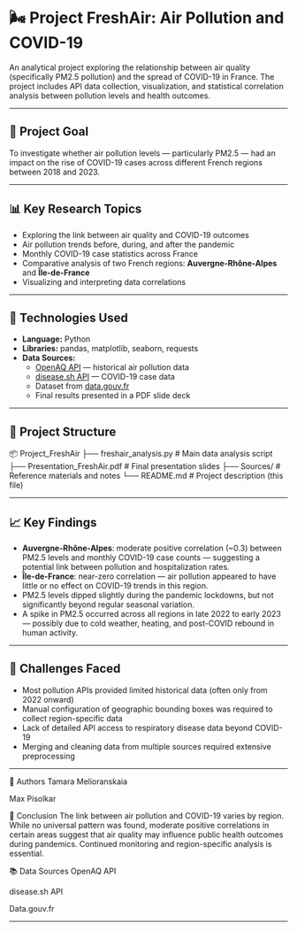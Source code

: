# 🌬️ Project FreshAir: Air Pollution and COVID-19

An analytical project exploring the relationship between air quality (specifically PM2.5 pollution) and the spread of COVID-19 in France. The project includes API data collection, visualization, and statistical correlation analysis between pollution levels and health outcomes.

---

## 📌 Project Goal

To investigate whether air pollution levels — particularly PM2.5 — had an impact on the rise of COVID-19 cases across different French regions between 2018 and 2023.

---

## 📊 Key Research Topics

- Exploring the link between air quality and COVID-19 outcomes
- Air pollution trends before, during, and after the pandemic
- Monthly COVID-19 case statistics across France
- Comparative analysis of two French regions: **Auvergne-Rhône-Alpes** and **Île-de-France**
- Visualizing and interpreting data correlations

---

## 🔧 Technologies Used

- **Language:** Python  
- **Libraries:** pandas, matplotlib, seaborn, requests  
- **Data Sources:**
  - [OpenAQ API](https://docs.openaq.org/) — historical air pollution data
  - [disease.sh API](https://disease.sh/) — COVID-19 case data
  - Dataset from [data.gouv.fr](https://www.data.gouv.fr/fr/)
  - Final results presented in a PDF slide deck

---

## 📁 Project Structure

📦 Project_FreshAir
├── freshair_analysis.py # Main data analysis script
├── Presentation_FreshAir.pdf # Final presentation slides
├── Sources/ # Reference materials and notes
└── README.md # Project description (this file)

---

## 📈 Key Findings

- **Auvergne-Rhône-Alpes**: moderate positive correlation (~0.3) between PM2.5 levels and monthly COVID-19 case counts — suggesting a potential link between pollution and hospitalization rates.
- **Île-de-France**: near-zero correlation — air pollution appeared to have little or no effect on COVID-19 trends in this region.
- PM2.5 levels dipped slightly during the pandemic lockdowns, but not significantly beyond regular seasonal variation.
- A spike in PM2.5 occurred across all regions in late 2022 to early 2023 — possibly due to cold weather, heating, and post-COVID rebound in human activity.

---

## 🚧 Challenges Faced

- Most pollution APIs provided limited historical data (often only from 2022 onward)
- Manual configuration of geographic bounding boxes was required to collect region-specific data
- Lack of detailed API access to respiratory disease data beyond COVID-19
- Merging and cleaning data from multiple sources required extensive preprocessing

---


👥 Authors
Tamara Melioranskaia

Max Pisolkar

🧠 Conclusion
The link between air pollution and COVID-19 varies by region. While no universal pattern was found, moderate positive correlations in certain areas suggest that air quality may influence public health outcomes during pandemics. Continued monitoring and region-specific analysis is essential.

📚 Data Sources
OpenAQ API

disease.sh API

Data.gouv.fr


---


